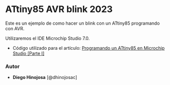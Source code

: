 # ATtiny85 AVR blink 2023

Este es un ejemplo de como hacer un blink con un ATtiny85 programando con AVR.

Utilizaremos el IDE Microchip Studio 7.0.

- Código utilizado para el artículo: [Programando un ATtiny85 en Microchip Studio [Parte I]](https://www.linkedin.com/in/dhinojosac/)

### Autor

* **Diego Hinojosa** [@dhinojosac]



